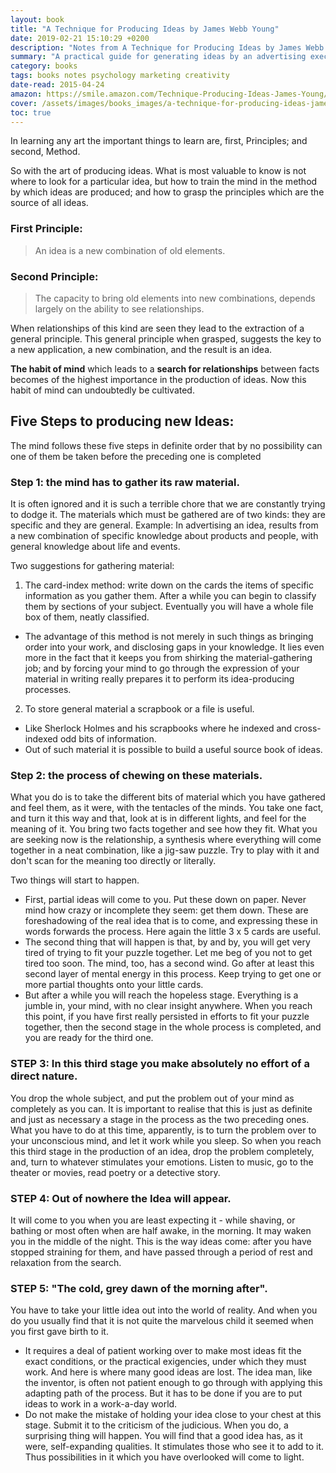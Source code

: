```yaml
---
layout: book
title: "A Technique for Producing Ideas by James Webb Young"
date: 2019-02-21 15:10:29 +0200
description: "Notes from A Technique for Producing Ideas by James Webb Young."
summary: "A practical guide for generating ideas by an advertising executive. Develop a habit of searching for relationships between facts. As a result, you'll be able to produce new combinations of old elements - ideas."
category: books
tags: books notes psychology marketing creativity
date-read: 2015-04-24
amazon: https://smile.amazon.com/Technique-Producing-Ideas-James-Young/dp/198781746X
cover: /assets/images/books_images/a-technique-for-producing-ideas-james-webb-young.jpg
toc: true
---
```


In learning any art the important things to learn are, first, Principles; and second, Method.


So with the art of producing ideas. What is most valuable to know is not where to look for a particular idea, but how to train the mind in the method by which ideas are produced; and how to grasp the principles which are the source of all ideas.


### First Principle:
> An idea is a new combination of old elements.

### Second Principle:
> The capacity to bring old elements into new combinations, depends largely on the ability to see relationships.


When relationships of this kind are seen they lead to the extraction of a general principle. This general principle when grasped, suggests the key to a new application, a new combination, and the result is an idea.


**The habit of mind** which leads to a **search for relationships** between facts becomes of the highest importance in the production of ideas. Now this habit of mind can undoubtedly be cultivated.


## Five Steps to producing new Ideas:


The mind follows these five steps in definite order that by no possibility can one of them be taken
before the preceding one is completed


### Step 1: the mind has to gather its raw material.
It is often ignored and it is such a terrible chore that we are constantly trying to dodge it.
The materials which must be gathered are of two kinds: they are specific and they are general.
Example: In advertising an idea, results from a new combination of specific knowledge about products and people, with general knowledge about life and events.


Two suggestions for gathering material:
1.  The card-index method: write down on the cards the items of specific information as you gather them. After a while you can begin to classify them by sections of your subject. Eventually you will have a whole file box of them, neatly classified.
  * The advantage of this method is not merely in such things as bringing order into your work, and disclosing gaps in your knowledge. It lies even more in the fact that it keeps you from shirking the material-gathering job; and by forcing your mind to go through the expression of your material in writing really prepares it to perform its idea-producing processes.
2. To store general material a scrapbook or a file is useful.
  * Like Sherlock Holmes and his scrapbooks where he indexed and cross-indexed odd bits of information.
  * Out of such material it is possible to build a useful source book of ideas.

### Step 2: the process of chewing on these materials.
What you do is to take the different bits of material which you have gathered and feel them, as it were, with the tentacles of the minds. You take one fact, and turn it this way and that, look at is in different lights, and feel for the meaning of it. You bring two facts together and see how they fit. What you are seeking now is the relationship, a synthesis where everything will come together in a neat combination, like a jig-saw puzzle. Try to play with it and don't scan for the meaning too directly or literally.


Two things will start to happen.
* First, partial ideas will come to you. Put these down on paper. Never mind how crazy or incomplete they seem: get them down. These are foreshadowing of the real idea that is to come, and expressing these in words forwards the process. Here again the little 3 x 5 cards are useful.
* The second thing that will happen is that, by and by, you will get very tired of trying to fit your puzzle together. Let me beg of you not to get tired too soon. The mind, too, has a second wind. Go after at least this second layer of mental energy in this process. Keep trying to get one or more partial thoughts onto your little cards.
* But after a while you will reach the hopeless stage. Everything is a jumble in, your mind, with no clear insight anywhere. When you reach this point, if you have first really persisted in efforts to fit your puzzle together, then the second stage in the whole process is completed, and you are ready for the third one.

### STEP 3: In this third stage you make absolutely no effort of a direct nature.
You drop the whole subject, and put the problem out of your mind as completely as you can. It is important to realise that this is just as definite and just as necessary a stage in the process as the two preceding ones. What you have to do at this time, apparently, is to turn the problem over to your unconscious mind, and let it work while you sleep. So when you reach this third stage in the production of an idea, drop the problem completely,
and, turn to whatever stimulates your emotions. Listen to music, go to the theater or movies, read poetry or a detective story.

### STEP 4: Out of nowhere the Idea will appear.
It will come to you when you are least expecting it - while shaving, or bathing or most often when are half awake, in the morning. It may waken you in the middle of the night. This is the way ideas come: after you have stopped straining for them, and have passed through a period of rest and relaxation from the search.

### STEP 5: "The cold, grey dawn of the morning after".

You have to take your little idea out into the world of reality. And when you do you usually find that it is not quite the marvelous child it seemed when you first gave birth to it.
* It requires a deal of patient working over to make most ideas fit the exact conditions, or the practical exigencies, under which they must work. And here is where many good ideas are lost. The idea man, like the inventor, is often not patient enough to go through with applying this adapting path of the process. But it has to be done if you are to put ideas to work in a work-a-day world.
* Do not make the mistake of holding your idea close to your chest at this stage. Submit it to the criticism of the judicious. When you do, a surprising thing will happen. You will find that a good idea has, as it were, self-expanding qualities. It stimulates those who see it to add to it. Thus possibilities in it which you have overlooked will come to light.
